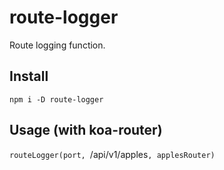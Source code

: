 # route-logger
Route logging function.

## Install

`npm i -D route-logger`

## Usage (with koa-router)

`routeLogger(port, `/api/v1/apples`, applesRouter)`
